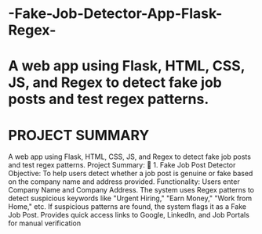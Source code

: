 # **-Fake-Job-Detector-App-Flask-Regex-**
# A web app using Flask, HTML, CSS, JS, and Regex to detect fake job posts and test regex patterns.

# **PROJECT SUMMARY**

A web app using Flask, HTML, CSS, JS, and Regex to detect fake job posts and test regex patterns. Project Summary: 🚀 1. Fake Job Post Detector Objective: To help users detect whether a job post is genuine or fake based on the company name and address provided. Functionality: Users enter Company Name and Company Address. The system uses Regex patterns to detect suspicious keywords like "Urgent Hiring," "Earn Money," "Work from Home," etc. If suspicious patterns are found, the system flags it as a Fake Job Post. Provides quick access links to Google, LinkedIn, and Job Portals for manual verification
